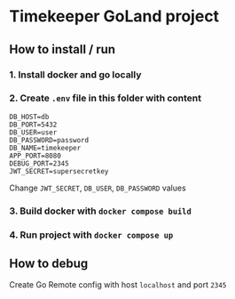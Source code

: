 # Timekeeper GoLand project

## How to install / run

### 1. Install docker and go locally

### 2. Create `.env` file in this folder with content 

```
DB_HOST=db
DB_PORT=5432
DB_USER=user
DB_PASSWORD=password
DB_NAME=timekeeper
APP_PORT=8080
DEBUG_PORT=2345
JWT_SECRET=supersecretkey
```

Change `JWT_SECRET`, `DB_USER`, `DB_PASSWORD` values

### 3. Build docker with `docker compose build`
### 4. Run project with `docker compose up`

## How to debug

Create Go Remote config with host `localhost` and port `2345`

